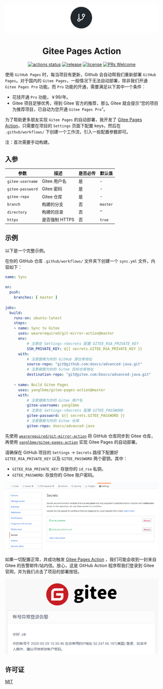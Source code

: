 <p align="center">
  <a href="https://github.com/yanglbme/gitee-pages-action">
    <img src="./images/logo.png">
  </a>
</p>
<h1 align="center">Gitee Pages Action</h1>

<div align="center">

[![actions status](https://github.com/yanglbme/gitee-pages-action/workflows/Lint/badge.svg)](https://github.com/yanglbme/gitee-pages-action/actions) [![release](https://img.shields.io/github/v/release/yanglbme/gitee-pages-action.svg)](../../releases) [![license](https://badgen.net/github/license/yanglbme/gitee-pages-action)](./LICENSE) [![PRs Welcome](https://badgen.net/badge/PRs/welcome/green)](../../pulls)

</div>

使用 `GitHub Pages` 时，每当项目有更新，Github 会自动帮我们重新部署 `GitHub Pages`。对于国内的 `Gitee Pages`，一般情况下无法自动部署，除非我们开通 `Gitee Pages Pro` 功能。而 `Pro` 功能的开通，需要满足以下其中一个条件：

- 花钱开通 `Pro` 功能，￥99/年。
- Gitee 项目足够优秀，得到 Gitee 官方的推荐，那么 Gitee 就会提示“您的项目为推荐项目，已自动为您开通 `Gitee Pages Pro`”。

为了帮助更多朋友实现 `Gitee Pages` 的自动部署，我开发了 [Gitee Pages Action](https://github.com/marketplace/actions/gitee-pages-action)，只需要在项目的 `Settings` 页面下配置 keys，然后在 `.github/workflows/` 下创建一个工作流，引入一些配置参数即可。

注：首次需要手动构建。

## 入参

|  参数  |  描述  |  是否必传  |  默认值  |
|---|---|---|---|
| `gitee-username` | Gitee 用户名 | 是 | - |
| `gitee-password` | Gitee 密码 | 是 | - |
| `gitee-repo` | Gitee 仓库 | 是 | - |
| `branch` | 构建的分支 | 否 | `master` |
| `directory` | 构建的目录 | 否 | '' |
| `https` | 是否强制 HTTPS | 否 | `true` |

## 示例
以下是一个完整示例。

在你的 GitHub 仓库 `.github/workflows/` 文件夹下创建一个 `sync.yml` 文件，内容如下：

```yml
name: Sync

on:
  push:
    branches: [ master ]

jobs:
  build:
    runs-on: ubuntu-latest
    steps:
    - name: Sync to Gitee
      uses: wearerequired/git-mirror-action@master
      env:
          # 注意在 Settings->Secrets 配置 GITEE_RSA_PRIVATE_KEY
          SSH_PRIVATE_KEY: ${{ secrets.GITEE_RSA_PRIVATE_KEY }}
      with:
          # 注意替换为你的 GitHub 源仓库地址
          source-repo: "git@github.com:doocs/advanced-java.git"
          # 注意替换为你的 Gitee 目标仓库地址
          destination-repo: "git@gitee.com:Doocs/advanced-java.git"

    - name: Build Gitee Pages
      uses: yanglbme/gitee-pages-action@master
      with:
          # 注意替换为你的 Gitee 用户名
          gitee-username: yanglbme
          # 注意在 Settings->Secrets 配置 GITEE_PASSWORD
          gitee-password: ${{ secrets.GITEE_PASSWORD }}
          # 注意替换为你的 Gitee 仓库
          gitee-repo: doocs/advanced-java
```

先使用 [`wearerequired/git-mirror-action`](https://github.com/wearerequired/git-mirror-action) 将 GitHub 仓库同步到 Gitee 仓库，再使用 [`yanglbme/gitee-pages-action`](https://github.com/yanglbme/gitee-pages-action) 实现 Gitee Pages 的自动部署。

请确保在 GitHub 项目的 `Settings` -> `Secrets` 路径下配置好 `GITEE_RSA_PRIVATE_KEY` 以及 `GITEE_PASSWORD` 两个密钥。其中：

- `GITEE_RSA_PRIVATE_KEY`: 存放你的 `id_rsa` 私钥。
- `GITEE_PASSWORD`: 存放你的 Gitee 账户密码。

![](/images/add_secrets.png)

如果一切配置正常，并成功触发 [Gitee Pages Action](https://github.com/marketplace/actions/gitee-pages-action) ，我们可能会收到一封来自 Gitee 的告警邮件/站内信。放心，这是 GitHub Action 程序帮我们登录到 Gitee 官网，并为我们点击了项目的部署按钮。

![](/images/gitee_warn.png)

## 许可证
[MIT](LICENSE)
